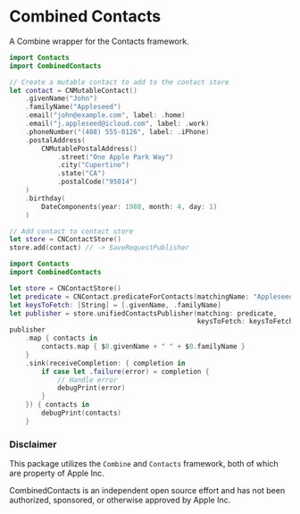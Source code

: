 # Combined Contacts

A Combine wrapper for the Contacts framework. 

```swift
import Contacts
import CombinedContacts

// Create a mutable contact to add to the contact store
let contact = CNMutableContact()
    .givenName("John")
    .familyName("Appleseed")
    .email("john@example.com", label: .home)
    .email("j.appleseed@icloud.com", label: .work)
    .phoneNumber("(408) 555-0126", label: .iPhone)
    .postalAddress(
        CNMutablePostalAddress()
            .street("One Apple Park Way")
            .city("Cupertino")
            .state("CA")
            .postalCode("95014")
    )
    .birthday(
        DateComponents(year: 1988, month: 4, day: 1)
    )

// Add contact to contact store
let store = CNContactStore()
store.add(contact) // -> SaveRequestPublisher
```

```swift
import Contacts
import CombinedContacts

let store = CNContactStore()
let predicate = CNContact.predicateForContacts(matchingName: "Appleseed")
let keysToFetch: [String] = [.givenName, .familyName]
let publisher = store.unifiedContactsPublisher(matching: predicate,
                                               keysToFetch: keysToFetch)
publisher
    .map { contacts in
        contacts.map { $0.givenName + " " + $0.familyName }
    }
    .sink(receiveCompletion: { completion in
        if case let .failure(error) = completion {
            // Handle error
            debugPrint(error)
        }
    }) { contacts in
        debugPrint(contacts)
    }
```

### Disclaimer

This package utilizes the `Combine` and `Contacts` framework, both of which are property of Apple Inc.

CombinedContacts is an independent open source effort and has not been authorized, sponsored, or otherwise approved by Apple Inc.
